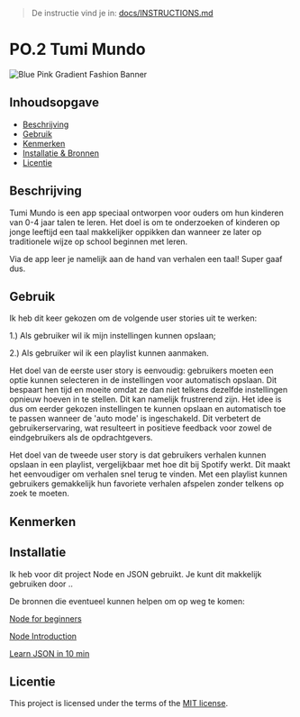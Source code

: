 > De instructie vind je in: [docs/INSTRUCTIONS.md](docs/INSTRUCTIONS.md)

# PO.2 Tumi Mundo
![Blue Pink Gradient Fashion Banner](https://github.com/MisahSaid/user-experience-enhanced-website/assets/144008464/a6e62262-213f-47ae-9059-938ecdfc0d23)

## Inhoudsopgave

  * [Beschrijving](#beschrijving)
  * [Gebruik](#gebruik)
  * [Kenmerken](#kenmerken)
  * [Installatie & Bronnen](#installatie)
  * [Licentie](#licentie)

## Beschrijving
Tumi Mundo is een app speciaal ontworpen voor ouders om hun kinderen van 0-4 jaar talen te leren. Het doel is om te onderzoeken of kinderen op jonge leeftijd een taal makkelijker oppikken dan wanneer ze later op traditionele wijze op school beginnen met leren.

Via de app leer je namelijk aan de hand van verhalen een taal! Super gaaf dus. 

## Gebruik
Ik heb dit keer gekozen om de volgende user stories uit te werken:

1.) Als gebruiker wil ik mijn instellingen kunnen opslaan;

2.) Als gebruiker wil ik een playlist kunnen aanmaken. 

Het doel van de eerste user story is eenvoudig: gebruikers moeten een optie kunnen selecteren in de instellingen voor automatisch opslaan. Dit bespaart hen tijd en moeite omdat ze dan niet telkens dezelfde instellingen opnieuw hoeven in te stellen. Dit kan namelijk frustrerend zijn. Het idee is dus om eerder gekozen instellingen te kunnen opslaan en automatisch toe te passen wanneer de 'auto mode' is ingeschakeld. Dit verbetert de gebruikerservaring, wat resulteert in positieve feedback voor zowel de eindgebruikers als de opdrachtgevers.

Het doel van de tweede user story is dat gebruikers verhalen kunnen opslaan in een playlist, vergelijkbaar met hoe dit bij Spotify werkt. Dit maakt het eenvoudiger om verhalen snel terug te vinden. Met een playlist kunnen gebruikers gemakkelijk hun favoriete verhalen afspelen zonder telkens op zoek te moeten.

## Kenmerken
<!-- Bij Kenmerken staat welke technieken zijn gebruikt en hoe. Wat is de HTML structuur? Wat zijn de belangrijkste dingen in CSS? Wat is er met JS gedaan en hoe? Misschien heb je iets met NodeJS gedaan, of heb je een framwork of library gebruikt? -->

## Installatie
Ik heb voor dit project Node en JSON gebruikt. Je kunt dit makkelijk gebruiken door ..

De bronnen die eventueel kunnen helpen om op weg te komen:

[Node for beginners](https://www.youtube.com/watch?v=ENrzD9HAZK4) 

[Node Introduction](https://nodejs.org/en/learn/getting-started/introduction-to-nodejs) 

[Learn JSON in 10 min](https://www.youtube.com/watch?v=iiADhChRriM&t=513s) 

## Licentie

This project is licensed under the terms of the [MIT license](./LICENSE).
